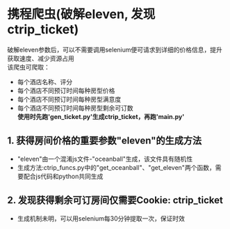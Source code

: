 # 携程爬虫(破解eleven, 发现ctrip_ticket)
破解eleven参数后，可以不需要调用selenium便可请求到详细的价格信息，提升获取速度、减少资源占用 <br />
该爬虫可爬取：
* 每个酒店名称、评分
* 每个酒店不同预订时间每种房型价格
* 每个酒店不同预订时间每种房型满意度
* 每个酒店不同预订时间每种房型剩余可订数 <br />
**使用时先跑'gen_ticket.py'生成ctrip_ticket，再跑'main.py'**
## 1. 获得房间价格的重要参数"eleven"的生成方法
* "eleven"由一个混淆js文件-"oceanball"生成，该文件具有随机性
* 生成方法:ctrip_funcs.py中的"get_oceanball"、"get_eleven"两个函数，需要配合js代码和python共同生成
## 2. 发现获得剩余可订房间仅需要Cookie: ctrip_ticket
* 生成机制未明，可以用selenium每30分钟提取一次，保证时效
